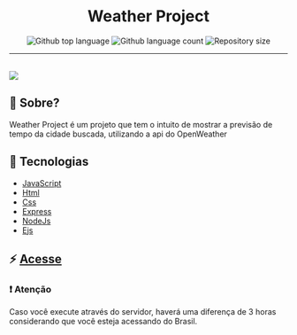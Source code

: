 <h1 align="center">Weather Project</h1>

<p align="center">
  <img alt="Github top language" src="https://img.shields.io/github/languages/top/mpaullos/WeatherProject?color=b2d4e6">

  <img alt="Github language count" src="https://img.shields.io/github/languages/count/mpaullos/WeatherProject?color=b2d4e6">

  <img alt="Repository size" src="https://img.shields.io/github/repo-size/mpaullos/WeatherProject?color=b2d4e6">
</p>



<hr>



<br>


<img src="https://user-images.githubusercontent.com/82289818/209745071-907f9038-6cb2-4d91-8956-5f1cf26bd86b.png" />







## :dart: Sobre? ##
Weather Project é um projeto que tem o intuito de mostrar a previsão de tempo da cidade buscada, utilizando a api do OpenWeather



## :rocket: Tecnologias ##

- [JavaScript](https://developer.mozilla.org/pt-BR/docs/Web/JavaScript)
- [Html](https://developer.mozilla.org/pt-BR/docs/Web/HTML)
- [Css](https://developer.mozilla.org/pt-BR/docs/Web/CSS)
- [Express](https://expressjs.com/)
- [NodeJs](https://nodejs.org/en/)
- [Ejs](https://ejs.co/#docs)

## :zap: [Acesse](https://glorious-elk-kit.cyclic.app/)

### :exclamation: Atenção
 Caso você execute através do servidor, haverá uma diferença de 3 horas considerando que você esteja acessando do Brasil.
 

 
